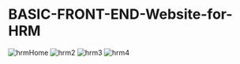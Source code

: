 # BASIC-FRONT-END-Website-for-HRM



![hrmHome](https://user-images.githubusercontent.com/105678913/224466265-443310e8-9402-4a25-bcfa-b02e623770f8.png)
![hrm2](https://user-images.githubusercontent.com/105678913/224466204-ef129e02-7639-45d8-9118-c1a213541865.png)
![hrm3](https://user-images.githubusercontent.com/105678913/224466216-57d8f4ce-c93a-4ce4-ae42-2dbfcd231506.png)
![hrm4](https://user-images.githubusercontent.com/105678913/224466252-bb9444c7-1576-487f-a669-5e0332f9ea3a.png)

